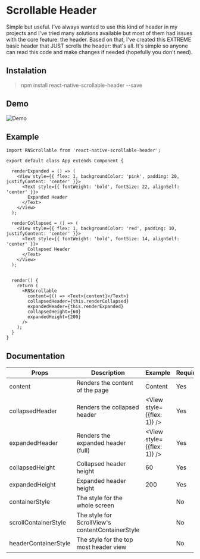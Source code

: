 # Scrollable Header

Simple but useful. I've always wanted to use this kind of header in my projects and I've tried many solutions available but most of them had issues with the core feature: the header. Based on that, I've created this EXTREME basic header that JUST scrolls the header: that's all. It's simple so anyone can read this code and make changes if needed (hopefully you don't need).

## Instalation

> npm install react-native-scrollable-header --save

## Demo

![Demo](https://media.giphy.com/media/w7waGojMm5ggjYxccv/giphy.gif)

## Example

~~~~
import RNScrollable from 'react-native-scrollable-header';

export default class App extends Component {

  renderExpanded = () => (
    <View style={{ flex: 1, backgroundColor: 'pink', padding: 20, justifyContent: 'center' }}>
      <Text style={{ fontWeight: 'bold', fontSize: 22, alignSelf: 'center' }}>
        Expanded Header
      </Text>
    </View>
  );

  renderCollapsed = () => (
    <View style={{ flex: 1, backgroundColor: 'red', padding: 10, justifyContent: 'center' }}>
      <Text style={{ fontWeight: 'bold', fontSize: 14, alignSelf: 'center' }}>
        Collapsed Header
      </Text>
    </View>
  );


  render() {
    return (
      <RNScrollable 
        content={() => <Text>{content}</Text>}
        collapsedHeader={this.renderCollapsed}
        expandedHeader={this.renderExpanded}
        collapsedHeight={60}
        expandedHeight={200}
      />
    );
  }
}
~~~~

## Documentation

| Props                | Description                                      | Example                    | Required |
|----------------------|--------------------------------------------------|----------------------------|----------|
| content              | Renders the content of the page                  | <Text>Content</Text>       | Yes      |
| collapsedHeader      | Renders the collapsed header                     | <View style={{flex: 1}} /> | Yes      |
| expandedHeader       | Renders the expanded header (full)               | <View style={{flex: 1}} /> | Yes      |
| collapsedHeight      | Collapsed header height                          | 60                         | Yes      |
| expandedHeight       | Expanded header height                           | 200                        | Yes      |
| containerStyle       | The style for the whole screen                   |                            | No       |
| scrollContainerStyle | The style for ScrollView's contentContainerStyle |                            | No       |
| headerContainerStyle | The style for the top most header view           |                            | No       |
